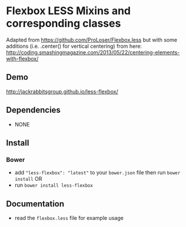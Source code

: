 # Flexbox LESS Mixins and corresponding classes 

Adapted from https://github.com/ProLoser/Flexbox.less but with some additions (i.e. .center() for vertical centering) from here: http://coding.smashingmagazine.com/2013/05/22/centering-elements-with-flexbox/

## Demo
http://jackrabbitsgroup.github.io/less-flexbox/

## Dependencies
- NONE

## Install
### Bower
- add `"less-flexbox": "latest"` to your `bower.json` file then run `bower install`
OR
- run `bower install less-flexbox`

## Documentation
- read the `flexbox.less` file for example usage